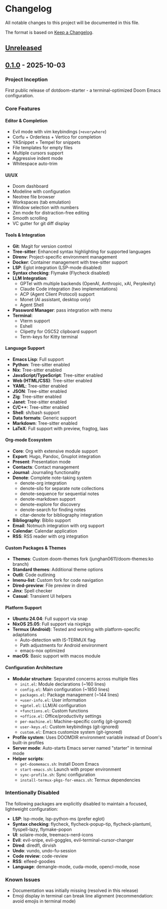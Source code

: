 # Changelog

All notable changes to this project will be documented in this file.

The format is based on [Keep a Changelog](https://keepachangelog.com/en/1.0.0/).

## [Unreleased]

## [0.1.0] - 2025-10-03

### Project Inception
First public release of dotdoom-starter - a terminal-optimized Doom Emacs configuration.

### Core Features

#### Editor & Completion
- Evil mode with vim keybindings (`+everywhere`)
- Corfu + Orderless + Vertico for completion
- YASnippet + Tempel for snippets
- File templates for empty files
- Multiple cursors support
- Aggressive indent mode
- Whitespace auto-trim

#### UI/UX
- Doom dashboard
- Modeline with configuration
- Neotree file browser
- Workspaces (tab emulation)
- Window selection with numbers
- Zen mode for distraction-free editing
- Smooth scrolling
- VC gutter for git diff display

#### Tools & Integration
- **Git**: Magit for version control
- **Tree-sitter**: Enhanced syntax highlighting for supported languages
- **Direnv**: Project-specific environment management
- **Docker**: Container management with tree-sitter support
- **LSP**: Eglot integration (LSP-mode disabled)
- **Syntax checking**: Flymake (Flycheck disabled)
- **LLM Integration**:
  - GPTel with multiple backends (OpenAI, Anthropic, xAI, Perplexity)
  - Claude Code integration (two implementations)
  - ACP (Agent Client Protocol) support
  - Monet (AI assistant, desktop only)
  - Agent Shell
- **Password Manager**: pass integration with menu
- **Terminal**:
  - Vterm support
  - Eshell
  - Clipetty for OSC52 clipboard support
  - Term-keys for Kitty terminal

#### Language Support
- **Emacs Lisp**: Full support
- **Python**: Tree-sitter enabled
- **Nix**: Tree-sitter enabled
- **JavaScript/TypeScript**: Tree-sitter enabled
- **Web (HTML/CSS)**: Tree-sitter enabled
- **YAML**: Tree-sitter enabled
- **JSON**: Tree-sitter enabled
- **Zig**: Tree-sitter enabled
- **Janet**: Tree-sitter enabled
- **C/C++**: Tree-sitter enabled
- **Shell**: sh/bash support
- **Data formats**: Generic support
- **Markdown**: Tree-sitter enabled
- **LaTeX**: Full support with preview, fragtog, laas

#### Org-mode Ecosystem
- **Core**: Org with extensive module support
- **Export**: Hugo, Pandoc, Gnuplot integration
- **Present**: Presentation mode
- **Contacts**: Contact management
- **Journal**: Journaling functionality
- **Denote**: Complete note-taking system
  - denote-org integration
  - denote-silo for separate note collections
  - denote-sequence for sequential notes
  - denote-markdown support
  - denote-explore for discovery
  - denote-search for finding notes
  - citar-denote for bibliography integration
- **Bibliography**: Biblio support
- **Email**: Notmuch integration with org support
- **Calendar**: Calendar application
- **RSS**: RSS reader with org integration

#### Custom Packages & Themes
- **Themes**: Custom doom-themes fork (junghan0611/doom-themes:ko branch)
- **Standard themes**: Additional theme options
- **Outli**: Code outlining
- **Imenu-list**: Custom fork for code navigation
- **Dired-preview**: File preview in dired
- **Jinx**: Spell checker
- **Casual**: Transient UI helpers

#### Platform Support
- **Ubuntu 24.04**: Full support via snap
- **NixOS 25.05**: Full support via nixpkgs
- **Termux (Android)**: Tested and working with platform-specific adaptations
  - Auto-detection with IS-TERMUX flag
  - Path adjustments for Android environment
  - emacs-nox optimized
- **macOS**: Basic support with macos module

#### Configuration Architecture
- **Modular structure**: Separated concerns across multiple files
  - `init.el`: Module declarations (~160 lines)
  - `config.el`: Main configuration (~1850 lines)
  - `packages.el`: Package management (~144 lines)
  - `+user-info.el`: User information
  - `+gptel.el`: LLM/AI configuration
  - `+functions.el`: Custom functions
  - `+office.el`: Office/productivity settings
  - `per-machine.el`: Machine-specific config (git-ignored)
  - `user-keys.el`: Custom keybindings (git-ignored)
  - `custom.el`: Emacs customize system (git-ignored)
- **Profile system**: Uses DOOMDIR environment variable instead of Doom's built-in profiles
- **Server mode**: Auto-starts Emacs server named "starter" in terminal mode
- **Helper scripts**:
  - `get-doomemacs.sh`: Install Doom Emacs
  - `start-emacs.sh`: Launch with proper environment
  - `sync-profile.sh`: Sync configuration
  - `install-termux-pkgs-for-emacs.sh`: Termux dependencies

### Intentionally Disabled
The following packages are explicitly disabled to maintain a focused, lightweight configuration:

- **LSP**: lsp-mode, lsp-python-ms (prefer eglot)
- **Syntax checking**: flycheck, flycheck-popup-tip, flycheck-plantuml, flyspell-lazy, flymake-popon
- **UI**: solaire-mode, treemacs-nerd-icons
- **Evil**: evil-snipe, evil-goggles, evil-terminal-cursor-changer
- **Dired**: diredfl, dirvish
- **Undo**: vundo, undo-fu-session
- **Code review**: code-review
- **RSS**: elfeed-goodies
- **Language**: demangle-mode, cuda-mode, opencl-mode, nose

### Known Issues
- Documentation was initially missing (resolved in this release)
- Emoji display in terminal can break line alignment (recommendation: avoid emojis in terminal mode)

[unreleased]: https://github.com/junghan0611/dotdoom-starter/compare/v0.1.0...HEAD
[0.1.0]: https://github.com/junghan0611/dotdoom-starter/releases/tag/v0.1.0
